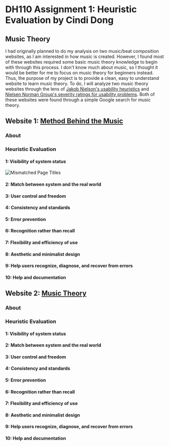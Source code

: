# DH110 Assignment 1: Heuristic Evaluation by Cindi Dong
## Music Theory
I had originally planned to do my analysis on two music/beat composition websites, as I am interested in how music is created. However, I found most of these websites required some basic music theory knowledge to begin with through this process. I don't know much about music, so I thought it would be better for me to focus on music theory for beginners instead. Thus, the purpose of my project is to provide a clean, easy to understand website to learn music theory. To do, I will analyze two music theory websites through the lens of [Jakob Nielson's usability heuristics](https://www.nngroup.com/articles/ten-usability-heuristics/) and [Nielsen Norman Group's severity ratings for usability problems](https://www.nngroup.com/articles/how-to-rate-the-severity-of-usability-problems/). Both of these websites were found through a simple Google search for music theory.
## Website 1: [Method Behind the Music](https://method-behind-the-music.com/)
### About
### Heuristic Evaluation
#### 1: Visibility of system status

![Mismatched Page Titles](https://user-images.githubusercontent.com/55977486/161935362-c33f184e-4c1e-4342-9275-2a309e70a03c.png)

#### 2: Match between system and the real world
#### 3: User control and freedom
#### 4: Consistency and standards
#### 5: Error prevention
#### 6: Recognition rather than recall
#### 7: Flexibility and efficiency of use
#### 8: Aesthetic and minimalist design
#### 9: Help users recognize, diagnose, and recover from errors
#### 10: Help and documentation


## Website 2: [Music Theory](https://www.musictheory.net/)
### About
### Heuristic Evaluation
#### 1: Visibility of system status
#### 2: Match between system and the real world
#### 3: User control and freedom
#### 4: Consistency and standards
#### 5: Error prevention
#### 6: Recognition rather than recall
#### 7: Flexibility and efficiency of use
#### 8: Aesthetic and minimalist design
#### 9: Help users recognize, diagnose, and recover from errors
#### 10: Help and documentation
